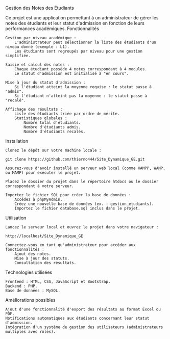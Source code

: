 Gestion des Notes des Étudiants

Ce projet est une application permettant à un administrateur de gérer les notes des étudiants et leur statut d'admission en fonction de leurs performances académiques.
Fonctionnalités

    Gestion par niveau académique :
        L'administrateur peut sélectionner la liste des étudiants d'un niveau donné (exemple : L1).
        Les étudiants sont regroupés par niveau pour une gestion simplifiée.

    Saisie et calcul des notes :
        Chaque étudiant possède 4 notes correspondant à 4 modules.
        Le statut d'admission est initialisé à "en cours".

    Mise à jour du statut d'admission :
        Si l'étudiant atteint la moyenne requise : le statut passe à "admis".
        Si l'étudiant n'atteint pas la moyenne : le statut passe à "recalé".

    Affichage des résultats :
        Liste des étudiants triée par ordre de mérite.
        Statistiques globales :
            Nombre total d'étudiants.
            Nombre d'étudiants admis.
            Nombre d'étudiants recalés.

Installation

    Clonez le dépôt sur votre machine locale :

    git clone https://github.com/thierno444/Site_Dynamique_GE.git

    Assurez-vous d'avoir installé un serveur web local (comme XAMPP, WAMP, ou MAMP) pour exécuter le projet.

    Placez le dossier du projet dans le répertoire htdocs ou le dossier correspondant à votre serveur.

    Importez le fichier SQL pour créer la base de données :
        Accédez à phpMyAdmin.
        Créez une nouvelle base de données (ex. : gestion_etudiants).
        Importez le fichier database.sql inclus dans le projet.

Utilisation

    Lancez le serveur local et ouvrez le projet dans votre navigateur :

    http://localhost/Site_Dynamique_GE

    Connectez-vous en tant qu'administrateur pour accéder aux fonctionnalités :
        Ajout des notes.
        Mise à jour des statuts.
        Consultation des résultats.

Technologies utilisées

    Frontend : HTML, CSS, JavaScript et Bootstrap.
    Backend : PHP.
    Base de données : MySQL.

Améliorations possibles

    Ajout d'une fonctionnalité d'export des résultats au format Excel ou PDF.
    Notifications automatiques aux étudiants concernant leur statut d'admission.
    Intégration d'un système de gestion des utilisateurs (administrateurs multiples avec rôles).
